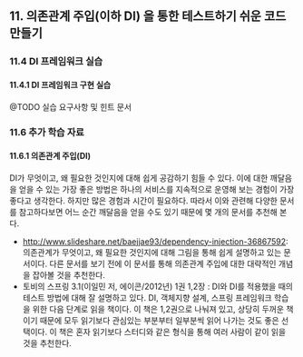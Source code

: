 ## 11. 의존관계 주입(이하 DI) 을 통한 테스트하기 쉬운 코드 만들기

### 11.4 DI 프레임워크 실습
#### 11.4.1	DI 프레임워크 구현 실습
@TODO 실습 요구사항 및 힌트 문서

### 11.6	추가 학습 자료
#### 11.6.1	의존관계 주입(DI)
DI가 무엇이고, 왜 필요한 것인지에 대해 쉽게 공감하기 힘들 수 있다. 이에 대한 깨달음을 얻을 수 있는 가장 좋은 방법은 하나의 서비스를 지속적으로 운영해 보는 경험이 가장 좋다고 생각한다. 하지만 많은 경험과 시간이 필요하다. 따라서 이와 관련해 다양한 문서를 참고하다보면 어느 순간 깨달음을 얻을 수도 있기 때문에 몇 개의 문서를 추천해 본다.

* http://www.slideshare.net/baejjae93/dependency-injection-36867592: 의존관계가 무엇이고, 왜 필요한 것인지에 대해 그림을 통해 쉽게 설명하고 있는 문서이다. 다른 문서를 보기 전에 이 문서를 통해 의존관계 주입에 대한 대략적인 개념을 잡아볼 것을 추천한다.
* 토비의 스프링 3.1(이일민 저, 에이콘/2012년) 1권 1,2장 : DI와 DI를 적용했을 때의 테스트 방법에 대해 잘 설명하고 있다. DI, 객체지향 설계, 스프링 프레임워크 학습을 위한 다음 단계로 읽을 책이다. 이 책은 1,2권으로 나눠져 있고, 상당히 두꺼운 책이기 때문에 모두 읽기보다 관심있는 부분부터 일부분씩 읽어 나가는 것도 좋은 선택이다. 이 책은 혼자 읽기보다 스터디와 같은 형식을 통해 여러 사람이 같이 읽을 것을 추천한다.